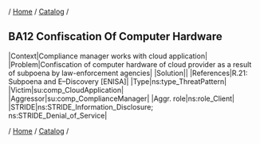 / [Home](/acctp/) / [Catalog](/acctp/catalog/) /

## BA12 Confiscation Of Computer Hardware

|Context|Compliance manager works with cloud application|
|Problem|Confiscation of computer hardware of cloud provider as a result of subpoena by law-enforcement agencies|
|Solution||
|References|R.21: Subpoena and  E–Discovery [ENISA]|
|Type|ns:type_ThreatPattern|
|Victim|su:comp_CloudApplication|
|Aggressor|su:comp_ComplianceManager|
|Aggr. role|ns:role_Client|
|STRIDE|ns:STRIDE_Information_Disclosure;<br /> ns:STRIDE_Denial_of_Service|

/ [Home](/acctp/) / [Catalog](/acctp/catalog/) /
